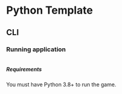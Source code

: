 # Python Template


## CLI
### Running application
```sh

```

##### Requirements
You must have Python 3.8+ to run the game.
